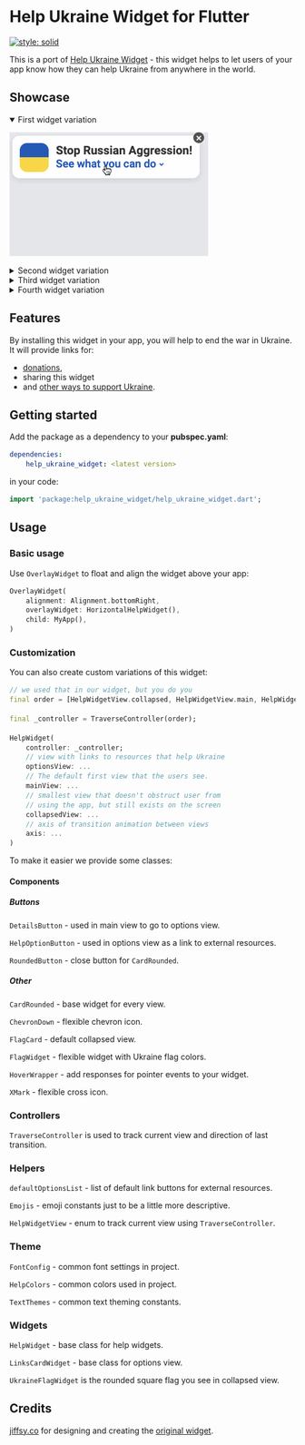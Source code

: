# Help Ukraine Widget for Flutter

[![style: solid](https://img.shields.io/badge/style-solid-orange)](https://pub.dev/packages/solid_lints)

This is a port of [Help Ukraine Widget](https://helpukrainewinwidget.org/) -
this widget helps to let users of your app know how they can help Ukraine
from anywhere in the world.

## Showcase

<details open><summary>First widget variation</summary>

![First widget example](gifs/widget1.gif)
</details>

<details><summary>Second widget variation</summary>
    
![Second widget example](gifs/widget2.gif)
</details>

<details><summary>Third widget variation</summary>

![Third widget example](gifs/widget3.gif)
</details>

<details><summary>Fourth widget variation</summary>

![Fourth widget example](gifs/widget4.gif)
</details>

## Features

By installing this widget in your app, you will help to end the war in Ukraine.
It will provide links for:

* [donations](https://uahelp.monobank.ua/),
* sharing this widget
* and [other ways to support Ukraine](https://war.ukraine.ua/).

## Getting started

Add the package as a dependency to your __pubspec.yaml__:

``` yaml
dependencies:
    help_ukraine_widget: <latest version>
```

in your code:

``` dart
import 'package:help_ukraine_widget/help_ukraine_widget.dart';
```

## Usage

### Basic usage

Use `OverlayWidget` to float and align the widget above your app:

``` dart
OverlayWidget(
    alignment: Alignment.bottomRight,
    overlayWidget: HorizontalHelpWidget(),
    child: MyApp(),
)
```

### Customization

You can also create custom variations of this widget:

``` dart
// we used that in our widget, but you do you 
final order = [HelpWidgetView.collapsed, HelpWidgetView.main, HelpWidgetView.options];

final _controller = TraverseController(order);

HelpWidget(
    controller: _controller;
    // view with links to resources that help Ukraine
    optionsView: ...
    // The default first view that the users see.
    mainView: ...
    // smallest view that doesn't obstruct user from
    // using the app, but still exists on the screen
    collapsedView: ...
    // axis of transition animation between views
    axis: ...
)
```

To make it easier we provide some classes:

#### Components

##### Buttons

`DetailsButton` - used in main view to go to options view.

`HelpOptionButton` - used in options view as a link to external resources.

`RoundedButton` - close button for `CardRounded`.

##### Other

`CardRounded` - base widget for every view.

`ChevronDown` - flexible chevron icon.

`FlagCard` - default collapsed view.

`FlagWidget` - flexible widget with Ukraine flag colors.

`HoverWrapper` - add responses for pointer events to your widget.

`XMark` - flexible cross icon.

### Controllers

`TraverseController` is used to track current view and direction of last transition.

### Helpers

`defaultOptionsList` - list of default link buttons for external resources.

`Emojis` - emoji constants just to be a little more descriptive.

`HelpWidgetView` - enum to track current view using `TraverseController`.

### Theme

`FontConfig` - common font settings in project.

`HelpColors` - common colors used in project.

`TextThemes` - common text theming constants.

### Widgets

`HelpWidget` - base class for help widgets.

`LinksCardWidget` - base class for options view.

`UkraineFlagWidget` is the rounded square flag you see in collapsed view.

## Credits

[jiffsy.co](https://jiffsy.co/) for designing and creating the [original widget](https://helpukrainewinwidget.org/).
